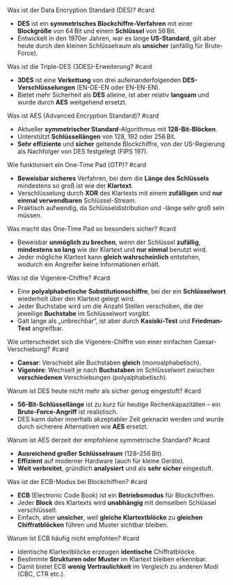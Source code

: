 

Was ist der Data Encryption Standard (DES)? #card  
- **DES** ist ein **symmetrisches Blockchiffre-Verfahren** mit einer **Blockgröße** von 64 Bit und einem **Schlüssel** von 56 Bit.  
- Entwickelt in den 1970er Jahren, war es lange **US-Standard**, gilt aber heute durch den kleinen Schlüsselraum als **unsicher** (anfällig für Brute-Force).

Was ist die Triple-DES (3DES)-Erweiterung? #card  
- **3DES** ist eine **Verkettung** von drei aufeinanderfolgenden **DES-Verschlüsselungen** (EN-DE-EN oder EN-EN-EN).  
- Bietet mehr Sicherheit als **DES** alleine, ist aber relativ **langsam** und wurde durch **AES** weitgehend ersetzt.

Was ist AES (Advanced Encryption Standard)? #card  
- Aktueller **symmetrischer Standard**-Algorithmus mit **128-Bit-Blöcken**.  
- Unterstützt **Schlüssellängen** von 128, 192 oder 256 Bit.  
- **Sehr effiziente** und **sicher** geltende Blockchiffre, von der US-Regierung als Nachfolger von DES festgelegt (FIPS 197).

Wie funktioniert ein One-Time Pad (OTP)? #card  
- **Beweisbar sicheres** Verfahren, bei dem die **Länge des Schlüssels** mindestens so groß ist wie der **Klartext**.  
- Verschlüsselung durch **XOR** des Klartexts mit einem **zufälligen** und **nur einmal verwendbaren** Schlüssel-Stream.  
- Praktisch aufwendig, da Schlüsseldistribution und -länge sehr groß sein müssen.

Was macht das One-Time Pad so besonders sicher? #card  
- Beweisbar **unmöglich zu brechen**, wenn der Schlüssel **zufällig**, **mindestens so lang** wie der Klartext und **nur einmal** benutzt wird.  
- Jeder mögliche Klartext kann **gleich wahrscheinlich** entstehen, wodurch ein Angreifer keine Informationen erhält.

Was ist die Vigenère-Chiffre? #card  
- Eine **polyalphabetische** **Substitutionschiffre**, bei der ein **Schlüsselwort** wiederholt über den Klartext gelegt wird.  
- Jeder Buchstabe wird um die Anzahl Stellen verschoben, die der jeweilige **Buchstabe** im Schlüsselwort vorgibt.  
- Galt lange als „unbrechbar“, ist aber durch **Kasiski-Test** und **Friedman-Test** angreifbar.

Wie unterscheidet sich die Vigenère-Chiffre von einer einfachen Caesar-Verschiebung? #card  
- **Caesar**: Verschiebt alle Buchstaben **gleich** (monoalphabetisch).  
- **Vigenère**: Wechselt je nach **Buchstaben** im Schlüsselwort zwischen **verschiedenen** Verschiebungen (polyalphabetisch).

Warum ist DES heute nicht mehr als sicher genug eingestuft? #card  
- **56-Bit-Schlüssellänge** ist zu kurz für heutige Rechenkapazitäten – ein **Brute-Force-Angriff** ist realistisch.  
- DES kann daher innerhalb akzeptabler Zeit geknackt werden und wurde durch sicherere Alternativen wie **AES** ersetzt.

Warum ist AES derzeit der empfohlene symmetrische Standard? #card  
- **Ausreichend großer Schlüsselraum** (128–256 Bit).  
- **Effizient** auf moderner Hardware (auch für kleine Geräte).  
- **Weit verbreitet**, gründlich **analysiert** und als **sehr sicher** eingestuft.

Was ist der ECB-Modus bei Blockchiffren? #card  
- **ECB** (Electronic Code Book) ist ein **Betriebsmodus** für Blockchiffren.  
- Jeder **Block** des Klartexts wird **unabhängig** mit demselben Schlüssel verschlüsselt.  
- Einfach, aber **unsicher**, weil **gleiche Klartextblöcke** zu **gleichen Chiffratblöcken** führen und Muster sichtbar bleiben.

Warum ist ECB häufig nicht empfohlen? #card  
- Identische Klartextblöcke erzeugen **identische** Chiffratblöcke.  
- Bestimmte **Strukturen oder Muster** im Klartext bleiben erkennbar.  
- Damit bietet ECB **wenig Vertraulichkeit** im Vergleich zu anderen Modi (CBC, CTR etc.).
